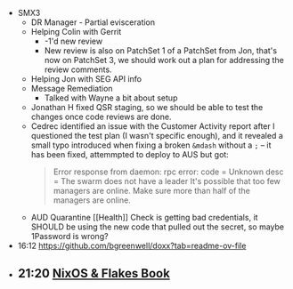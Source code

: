 - SMX3
	- DR Manager - Partial evisceration
	- Helping Colin with Gerrit
		- -1'd new review
		- New review is also on PatchSet 1 of a PatchSet from Jon, that's now on PatchSet 3, we should work out a plan for addressing the review comments.
	- Helping Jon with SEG API info
	- Message Remediation
		- Talked with Wayne a bit about setup
	- Jonathan H fixed QSR staging, so we should be able to test the changes once code reviews are done.
	- Cedrec identified an issue with the Customer Activity report after I questioned the test plan (I wasn't specific enough), and it revealed a small typo introduced when fixing a broken `&mdash` without a `;` – it has been fixed, attemmpted to deploy to AUS but got:
	  > Error response from daemon: rpc error: code = Unknown desc = The swarm does not have a leader It's possible that too few managers are online.  Make sure more than half of the managers are online.
	- AUD Quarantine [[Health]] Check is getting bad credentials, it SHOULD be using the new code that pulled out the secret, so maybe 1Password is wrong?
- 16:12 https://github.com/bgreenwell/doxx?tab=readme-ov-file
- 21:20 [NixOS & Flakes Book](https://nixos-and-flakes.thiscute.world/introduction/)
	-